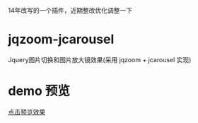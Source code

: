﻿14年改写的一个插件，近期整改优化调整一下
# jqzoom-jcarousel
Jquery图片切换和图片放大镜效果(采用 jqzoom + jcarousel 实现) 
# demo 预览
[点击预览效果](https://yuxianwen.github.io/jqzoom-jcarousel/src/)

